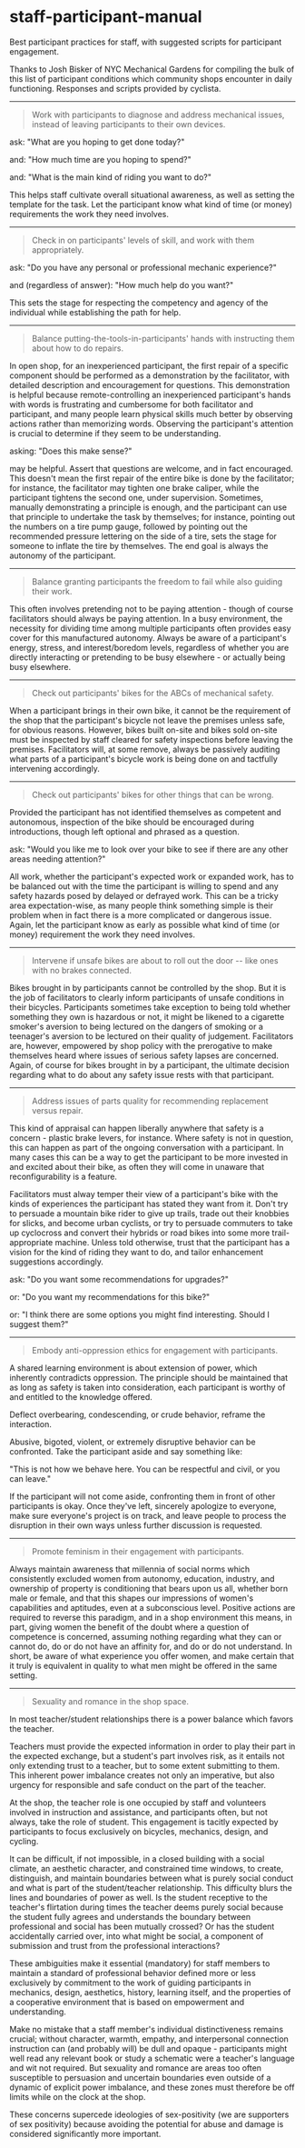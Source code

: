 # staff-participant-manual
Best participant practices for staff, with suggested scripts for participant engagement.

Thanks to Josh Bisker of NYC Mechanical Gardens for compiling the bulk of this list of participant conditions which community shops encounter in daily functioning. Responses and scripts provided by cyclista.

----

>    Work with participants to diagnose and address mechanical issues,
>    instead of leaving participants to their own devices.

ask:
"What are you hoping to get done today?"

and:
"How much time are you hoping to spend?"

and:
"What is the main kind of riding you want to do?"

This helps staff cultivate overall situational awareness, as well as setting the template for the task. Let the participant know what kind of time (or money) requirements the work they need involves.

----

>    Check in on participants' levels of skill, and work with them
>    appropriately.

ask:
"Do you have any personal or professional mechanic experience?"

and (regardless of answer):
"How much help do you want?"

This sets the stage for respecting the competency and agency of the individual while establishing the path for help.

----

>    Balance putting-the-tools-in-participants' hands with instructing
>    them about how to do repairs.

In open shop, for an inexperienced participant, the first repair of a specific component should be performed as a demonstration by the facilitator, with detailed description and encouragement for questions. This demonstration is helpful because remote-controlling an inexperienced participant's hands with words is frustrating and cumbersome for both facilitator and participant, and many people learn physical skills much better by observing actions rather than memorizing words. Observing the participant's attention is crucial to determine if they seem to be understanding.

asking:
"Does this make sense?"

may be helpful. Assert that questions are welcome, and in fact encouraged. This doesn't mean the first repair of the entire bike is done by the facilitator; for instance, the facilitator may tighten one brake caliper, while the participant tightens the second one, under supervision. Sometimes, manually demonstrating a principle is enough, and the participant can use that principle to undertake the task by themselves; for instance, pointing out the numbers on a tire pump gauge, followed by pointing out the recommended pressure lettering on the side of a tire, sets the stage for someone to inflate the tire by themselves. The end goal is always the autonomy of the participant.

----

>    Balance granting participants the freedom to fail while also guiding
>    their work.

This often involves pretending not to be paying attention - though of course facilitators should always be paying attention. In a busy environment, the necessity for dividing time among multiple participants often provides easy cover for this manufactured autonomy. Always be aware of a participant's energy, stress, and interest/boredom levels, regardless of whether you are directly interacting or pretending to be busy elsewhere - or actually being busy elsewhere.

----

>    Check out participants' bikes for the ABCs of mechanical safety.

When a participant brings in their own bike, it cannot be the requirement of the shop that the participant's bicycle not leave the premises unless safe, for obvious reasons. However, bikes built on-site and bikes sold on-site must be inspected by staff cleared for safety inspections before leaving the premises. Facilitators will, at some remove, always be passively auditing what parts of a participant's bicycle work is being done on and tactfully intervening accordingly.

----

>    Check out participants' bikes for other things that can be wrong.

Provided the participant has not identified themselves as competent and autonomous, inspection of the bike should be encouraged during introductions, though left optional and phrased as a question.

ask:
"Would you like me to look over your bike to see if there are any other areas needing attention?"

All work, whether the participant's expected work or expanded work, has to be balanced out with the time the participant is willing to spend and any safety hazards posed by delayed or defrayed work. This can be a tricky area expectation-wise, as many people think something simple is their problem when in fact there is a more complicated or dangerous issue. Again, let the participant know as early as possible what kind of time (or money) requirement the work they need involves.

----

>    Intervene if unsafe bikes are about to roll out the door -- like
>    ones with no brakes connected.

Bikes brought in by participants cannot be controlled by the shop. But it is the job of facilitators to clearly inform participants of unsafe conditions in their bicycles. Participants sometimes take exception to being told whether something they own is hazardous or not, it might be likened to a cigarette smoker's aversion to being lectured on the dangers of smoking or a teenager's aversion to be lectured on their quality of judgement. Facilitators are, however, empowered by shop policy with the prerogative to make themselves heard where issues of serious safety lapses are concerned. Again, of course for bikes brought in by a participant, the ultimate decision regarding what to do about any safety issue rests with that participant.

----

>    Address issues of parts quality for recommending replacement versus
>    repair.

This kind of appraisal can happen liberally anywhere that safety is a concern - plastic brake levers, for instance. Where safety is not in question, this can happen as part of the ongoing conversation with a participant. In many cases this can be a way to get the participant to be more invested in and excited about their bike, as often they will come in unaware that reconfigurability is a feature.

Facilitators must alway temper their view of a participant's bike with the kinds of experiences the participant has stated they want from it. Don't try to persuade a mountain bike rider to give up trails, trade out their knobbies for slicks, and become urban cyclists, or try to persuade commuters to take up cyclocross and convert their hybrids or road bikes into some more trail-appropriate machine. Unless told otherwise, trust that the participant has a vision for the kind of riding they want to do, and tailor enhancement suggestions accordingly.

ask:
"Do you want some recommendations for upgrades?"

or:
"Do you want my recommendations for this bike?"

or:
"I think there are some options you might find interesting. Should I
suggest them?"

----

>    Embody anti-oppression ethics for engagement with participants.

A shared learning environment is about extension of power, which inherently contradicts oppression. The principle should be maintained that as long as safety is taken into consideration, each participant is worthy of and entitled to the knowledge offered.

Deflect overbearing, condescending, or crude behavior, reframe the interaction.

Abusive, bigoted, violent, or extremely disruptive behavior can be confronted. Take the participant aside and say something like:

"This is not how we behave here. You can be respectful and civil, or you can leave."

If the participant will not come aside, confronting them in front of other participants is okay. Once they've left, sincerely apologize to everyone, make sure everyone's project is on track, and leave people to process the disruption in their own ways unless further discussion is requested.

----

>    Promote feminism in their engagement with participants.

Always maintain awareness that millennia of social norms which consistently excluded women from autonomy, education, industry, and ownership of property is conditioning that bears upon us all, whether born male or female, and that this shapes our impressions of women's capabilities and aptitudes, even at a subconscious level. Positive actions are required to reverse this paradigm, and in a shop environment this means, in part, giving women the benefit of the doubt where a question of competence is concerned, assuming nothing regarding what they can or cannot do, do or do not have an affinity for, and do or do not understand. In short, be aware of what experience you offer women, and make certain that it truly is equivalent in quality to what men might be offered in the same setting.

----

>    Sexuality and romance in the shop space.

In most teacher/student relationships there is a power balance which favors the teacher.

Teachers must provide the expected information in order to play their part in the expected exchange, but a student's part involves risk, as it entails not only extending trust to a teacher, but to some extent submitting to them. This inherent power imbalance creates not only an imperative, but also urgency for responsible and safe conduct on the part of the teacher.

At the shop, the teacher role is one occupied by staff and volunteers involved in instruction and assistance, and participants often, but not always, take the role of student. This engagement is tacitly expected by participants to focus exclusively on bicycles, mechanics, design, and cycling.

It can be difficult, if not impossible, in a closed building with a social climate, an aesthetic character, and constrained time windows, to create, distinguish, and maintain boundaries between what is purely social conduct and what is part of the student/teacher relationship. This difficulty blurs the lines and boundaries of power as well. Is the student receptive to the teacher's flirtation during times the teacher deems purely social because the student fully agrees and understands the boundary between professional and social has been mutually crossed? Or has the student accidentally carried over, into what might be social, a component of submission and trust from the professional interactions?

These ambiguities make it essential (mandatory) for staff members to maintain a standard of professional behavior defined more or less exclusively by commitment to the work of guiding participants in mechanics, design, aesthetics, history, learning itself, and the properties of a cooperative environment that is based on empowerment and understanding.

Make no mistake that a staff member's individual distinctiveness remains crucial; without character, warmth, empathy, and interpersonal connection instruction can (and probably will) be dull and opaque - participants might well read any relevant book or study a schematic were a teacher's language and wit not required. But sexuality and romance are areas too often susceptible to persuasion and uncertain boundaries even outside of a dynamic of explicit power imbalance, and these zones must therefore be off limits while on the clock at the shop.

These concerns supercede ideologies of sex-positivity (we are supporters of sex positivity) because avoiding the potential for abuse and damage is considered significantly more important.
